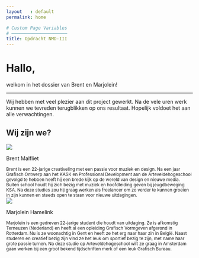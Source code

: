 ```yaml
---
layout   : default
permalink: home

# Custom Page Variables
# ─────────────────────
title: Opdracht NMD-III
---
```

<div class="jumbotron">
    <h1 class="text-black">Hallo,</h1>
    <p class="lead">welkom in het dossier van Brent en Marjolein!</p>
    <hr>
    <p>Wij hebben met veel plezier aan dit project gewerkt. Na de vele uren werk kunnen we tevreden terugblikken op ons resultaat. Hopelijk voldoet het aan alle verwachtingen.</p>
</div>

<h2>Wij zijn we?</h2>
<div class="row space">
    <div class="col-6">
        <img class="img-small rounded-circle mx-auto d-block" src="assets/img/brent2.png">
        <p class="text-center font-weight-bold">Brent Malfliet</p>
        <small>Brent is een 22-jarige creativeling met een passie voor muziek en design. Na een jaar Grafisch Ontwerp aan het KASK en Professional Development aan de Arteveldehogeschool gevolgd te hebben heeft hij een brede kijk op de wereld van design en nieuwe media. Buiten school houdt hij zich bezig met muziek en hoofdleiding geven bij jeugdbeweging KSA. Na deze studies zou hij graag werken als freelancer om zo verder te kunnen groeien in zijn kunnen en steeds open te staan voor nieuwe uitdagingen.</small>
    </div>
    <div class="col-6">
        <img class="img-small rounded-circle mx-auto d-block" src="assets/img/marjolein.jpg">
        <p class="text-center font-weight-bold">Marjolein Hamelink</p>
        <small>Marjolein is een gedreven 22-jarige student die houdt van uitdaging. Ze is afkomstig Terneuzen (Nederland) en heeft al een opleiding Grafisch Vormgeven afgerond in Rotterdam. Nu is ze woonachtig in Gent en heeft ze het erg naar haar zin in België. Naast studeren en creatief bezig zijn vind ze het leuk om sportief bezig te zijn, met name haar grote passie turnen. Na deze studie op Arteveldehogeschool wilt ze graag in Amsterdam gaan werken bij een groot bekend tijdschriften merk of een leuk Grafisch Bureau.</small>
    </div>
</div>

